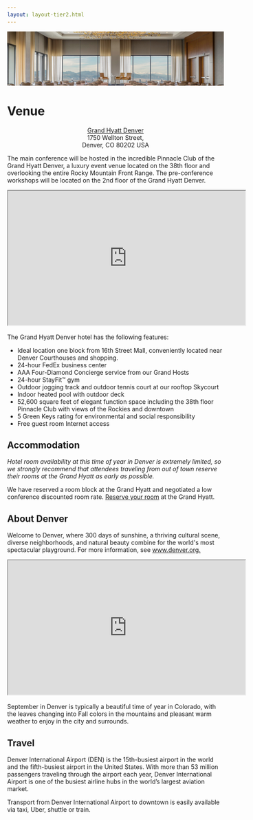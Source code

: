 ```yaml
---
layout: layout-tier2.html
---
```

<div class="section hero venue">
<img class="venue--page" src="../img/Explore DDD-website-Location page-Header-image.png" />
</div>
<div class="container section page">
	<h1 class="section-header">Venue</h1>
  <p class="copy" style="text-align: center;"><a href="https://aws.passkey.com/go/exploreddd2018">Grand Hyatt Denver</a><br>1750 Wellton Street,<br>Denver, CO 80202 USA</p>
	<p class="copy">The main conference will be hosted in the incredible Pinnacle Club of the Grand Hyatt Denver, a luxury event venue located on the 38th floor and overlooking the entire Rocky Mountain Front Range. The pre-conference workshops will be located on the 2nd floor of the Grand Hyatt Denver.</p>

  <iframe width="552" height="312"
    src="https://www.youtube.com/embed/CzZdojjuMm0">
  </iframe>

  <p class="copy">The Grand Hyatt Denver hotel has the following features:</p>

  <ul class="copy-list">
  	<li>Ideal location one block from 16th Street Mall, conveniently located near Denver Courthouses and shopping.</li>
  <li>24-hour FedEx business center</li>
  <li>AAA Four-Diamond Concierge service from our Grand Hosts</li>
  <li>24-hour StayFit™ gym</li>
  <li>Outdoor jogging track and outdoor tennis court at our rooftop Skycourt</li>
  <li>Indoor heated pool with outdoor deck</li>
  <li>52,600 square feet of elegant function space including the 38th floor Pinnacle Club with views of the Rockies and downtown</li>
  <li>5 Green Keys rating for environmental and social responsibility</li>
  <li>Free guest room Internet access</li>
  </ul>

  <h2 class="page-subheader">Accommodation</h2>

  <p class="copy"><i>Hotel room availability at this time of year in Denver is extremely limited, so we strongly recommend that attendees traveling from out of town reserve their rooms at the Grand Hyatt as early as possible.</i> </p>
  <p class="copy">We have reserved a room block at the Grand Hyatt and negotiated a low conference discounted room rate. <a href="https://aws.passkey.com/go/exploreddd2018">Reserve your room</a> at the Grand Hyatt.</p>

  <h2 class="page-subheader">About Denver</h2>

  <p class="copy">Welcome to Denver, where 300 days of sunshine, a thriving cultural scene, diverse neighborhoods, and natural beauty combine for the world's most spectacular playground. For more information, see <a href="http://www.denver.org">www.denver.org.</a></p>

  <iframe width="552" height="312"
    src="https://www.youtube.com/embed/26RxUbH8HnU">
  </iframe>

  <p class="copy">September in Denver is typically a beautiful time of year in Colorado, with the leaves changing into Fall colors in the mountains and pleasant warm weather to enjoy in the city and surrounds.</p>

<!--   Contact the hotel directly to make your room booking, and mention the conference to receive the discounted rate.</p>
 -->
  <h2 class="page-subheader">Travel</h2>

  <p class="copy">Denver International Airport (DEN) is the 15th-busiest airport in the world and the fifth-busiest airport in the United States. With more than 53 million passengers traveling through the airport each year, Denver International Airport is one of the busiest airline hubs in the world’s largest aviation market.</p>

  <p class="copy">Transport from Denver International Airport to downtown is easily available via taxi, Uber, shuttle or train.</p>
</div>
